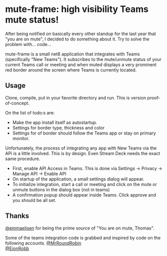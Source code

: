 # mute-frame: high visibility Teams mute status!

After being notified on basically every other standup for the last year that "you are on mute", I decided to do something about it. Try to solve the problem with... code...

mute-frame is a small net8 application that integrates with Teams (specifically "New Teams"). It subscribes to the mute/unmute status of your current Teams call or meeting and when muted displays a very prominent red border around the screen where Teams is currently located.

## Usage

Clone, compile, put in your favorite directory and run.
This is version proof-of-concept. 

On the list of todo:s are:
* Make the app install itself as autostartup.
* Settings for border type, thickness and color
* Settings for of border should follow the Teams app or stay on primary monitor.

Unfortunately, the process of integrating any app with New Teams via the APi is a little involved. This is by design. Even Stream Deck needs the exact same procedure.
* First, enable API Access in Teams. This is done via Settings -> Privacy -> Manage API -> Enable API
* On startup of the application, a small settings dialog will appear. 
* To initialize integration, start a call or meeting and click on the mute or unmute buttons in the dialog box (not in teams)
* A confirmation popup should appear inside Teams. Click approve and you should be all set.

## Thanks

[@emmaelisen](https://www.github.com/emmaelisen) for being the prime source of "You are on mute, Thomas".

Some of the teams integration code is grabbed and inspired by code on the following accounts.
[@MrRoundRobin](https://github.com/MrRoundRobin)  
[@EionRobb](https://github.com/EionRobb)

